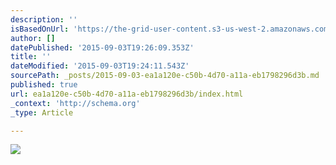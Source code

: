```yaml
---
description: ''
isBasedOnUrl: 'https://the-grid-user-content.s3-us-west-2.amazonaws.com/01fce5df-99ac-4caa-b6d2-d095fa26f7fd.gif'
author: []
datePublished: '2015-09-03T19:26:09.353Z'
title: ''
dateModified: '2015-09-03T19:24:11.543Z'
sourcePath: _posts/2015-09-03-ea1a120e-c50b-4d70-a11a-eb1798296d3b.md
published: true
url: ea1a120e-c50b-4d70-a11a-eb1798296d3b/index.html
_context: 'http://schema.org'
_type: Article

---
```

![](https://the-grid-user-content.s3-us-west-2.amazonaws.com/01fce5df-99ac-4caa-b6d2-d095fa26f7fd.gif)